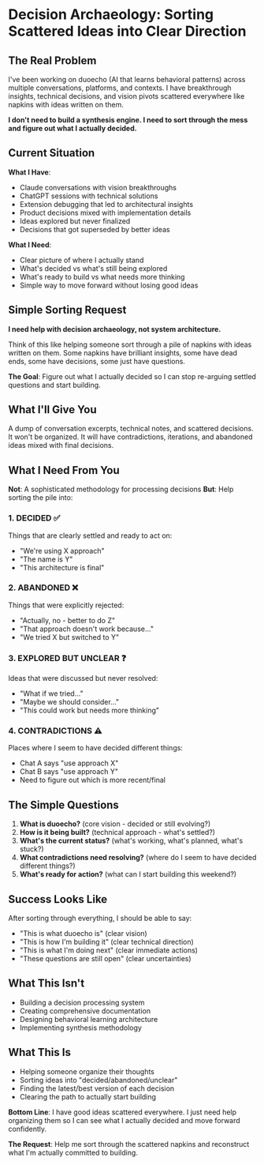 # Decision Archaeology: Sorting Scattered Ideas into Clear Direction

## The Real Problem

I've been working on duoecho (AI that learns behavioral patterns) across multiple conversations, platforms, and contexts. I have breakthrough insights, technical decisions, and vision pivots scattered everywhere like napkins with ideas written on them.

**I don't need to build a synthesis engine. I need to sort through the mess and figure out what I actually decided.**

## Current Situation

**What I Have**:
- Claude conversations with vision breakthroughs
- ChatGPT sessions with technical solutions
- Extension debugging that led to architectural insights
- Product decisions mixed with implementation details
- Ideas explored but never finalized
- Decisions that got superseded by better ideas

**What I Need**:
- Clear picture of where I actually stand
- What's decided vs what's still being explored
- What's ready to build vs what needs more thinking
- Simple way to move forward without losing good ideas

## Simple Sorting Request

**I need help with decision archaeology, not system architecture.**

Think of this like helping someone sort through a pile of napkins with ideas written on them. Some napkins have brilliant insights, some have dead ends, some have decisions, some just have questions.

**The Goal**: Figure out what I actually decided so I can stop re-arguing settled questions and start building.

## What I'll Give You

A dump of conversation excerpts, technical notes, and scattered decisions. It won't be organized. It will have contradictions, iterations, and abandoned ideas mixed with final decisions.

## What I Need From You

**Not**: A sophisticated methodology for processing decisions
**But**: Help sorting the pile into:

### 1. DECIDED ✅
Things that are clearly settled and ready to act on:
- "We're using X approach"
- "The name is Y" 
- "This architecture is final"

### 2. ABANDONED ❌
Things that were explicitly rejected:
- "Actually, no - better to do Z"
- "That approach doesn't work because..."
- "We tried X but switched to Y"

### 3. EXPLORED BUT UNCLEAR ❓
Ideas that were discussed but never resolved:
- "What if we tried..."
- "Maybe we should consider..."
- "This could work but needs more thinking"

### 4. CONTRADICTIONS ⚠️
Places where I seem to have decided different things:
- Chat A says "use approach X"
- Chat B says "use approach Y"
- Need to figure out which is more recent/final

## The Simple Questions

1. **What is duoecho?** (core vision - decided or still evolving?)
2. **How is it being built?** (technical approach - what's settled?)
3. **What's the current status?** (what's working, what's planned, what's stuck?)
4. **What contradictions need resolving?** (where do I seem to have decided different things?)
5. **What's ready for action?** (what can I start building this weekend?)

## Success Looks Like

After sorting through everything, I should be able to say:
- "This is what duoecho is" (clear vision)
- "This is how I'm building it" (clear technical direction)  
- "This is what I'm doing next" (clear immediate actions)
- "These questions are still open" (clear uncertainties)

## What This Isn't

- Building a decision processing system
- Creating comprehensive documentation
- Designing behavioral learning architecture
- Implementing synthesis methodology

## What This Is

- Helping someone organize their thoughts
- Sorting ideas into "decided/abandoned/unclear"
- Finding the latest/best version of each decision
- Clearing the path to actually start building

**Bottom Line**: I have good ideas scattered everywhere. I just need help organizing them so I can see what I actually decided and move forward confidently.

**The Request**: Help me sort through the scattered napkins and reconstruct what I'm actually committed to building.